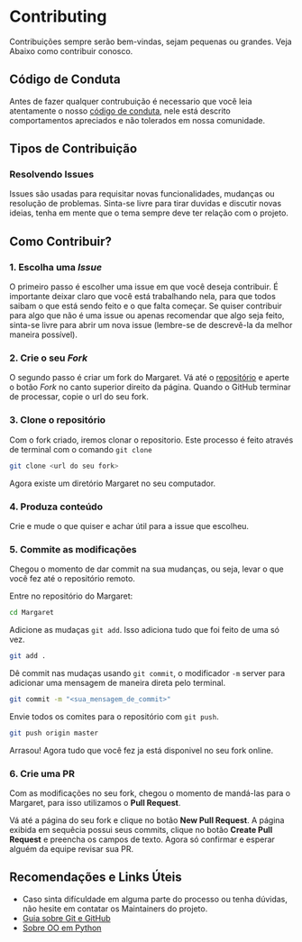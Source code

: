 # Contributing

Contribuições sempre serão bem-vindas, sejam pequenas ou grandes. Veja Abaixo como contribuir conosco.


## Código de Conduta

Antes de fazer qualquer contrubuição é necessario que você leia atentamente o nosso [código de conduta](./CODE_OF_CONDUCT.md), nele está descrito comportamentos apreciados e não tolerados em nossa comunidade.


## Tipos de Contribuição

### Resolvendo Issues

Issues são usadas para requisitar novas funcionalidades, mudanças ou resolução de problemas. Sinta-se livre para tirar duvidas e discutir novas ideias, tenha em mente que o tema sempre deve ter relação com o projeto.

## Como Contribuir?

### 1. Escolha uma *Issue*

O primeiro passo é escolher uma issue em que você deseja contribuir. É importante deixar claro que você está trabalhando nela, para que todos saibam o que está sendo feito e o que falta começar. Se quiser contribuir para algo que não é uma issue ou apenas recomendar que algo seja feito, sinta-se livre para abrir um nova issue (lembre-se de descrevê-la da melhor maneira possível).

### 2. Crie o seu *Fork*

O segundo passo é criar um fork do Margaret. Vá até o [repositório](https://github.com/OpenDevUFCG/Margaret) e aperte o botão *Fork* no canto superior direito da página. Quando o GitHub terminar de processar, copie o url do seu fork.

### 3. Clone o repositório

Com o fork criado, iremos clonar o repositorio. Este processo é feito através de terminal com o comando `git clone`

```sh
git clone <url do seu fork>
```
Agora existe um diretório Margaret no seu computador.

### 4. Produza conteúdo

Crie e mude o que quiser e achar útil para a issue que escolheu. 

### 5. Commite as modificações

Chegou o momento de dar commit na sua mudanças, ou seja, levar o que você fez até o repositório remoto.

Entre no repositório do Margaret:

```sh
cd Margaret
```
Adicione as mudaças `git add`. Isso adiciona tudo que foi feito de uma só vez.

```sh
git add . 
```

Dê commit nas mudaças usando `git commit`, o modificador `-m` server para adicionar uma mensagem de maneira direta pelo terminal.

```sh
git commit -m "<sua_mensagem_de_commit>"
```

Envie todos os comites para o repositório com `git push`.
```sh
git push origin master
```
Arrasou! Agora tudo que você fez ja está disponivel no seu fork online.

### 6. Crie uma PR

Com as modificações no seu fork, chegou o momento de mandá-las para o Margaret, para isso utilizamos o **Pull Request**.

Vá até a página do seu fork e clique no botão **New Pull Request**. A página exibida em sequêcia possui seus commits, clique no botão **Create Pull Request** e preencha os campos de texto. Agora só confirmar e esperar alguém da equipe revisar sua PR.


## Recomendações e Links Úteis

- Caso sinta difículdade em alguma parte do processo ou tenha dúvidas, não hesite em contatar os Maintainers do projeto.
- [Guia sobre Git e GitHub](https://tableless.com.br/tudo-que-voce-queria-saber-sobre-git-e-github-mas-tinha-vergonha-de-perguntar/)
- [Sobre OO em Python](https://tableless.com.br/tudo-que-voce-queria-saber-sobre-git-e-github-mas-tinha-vergonha-de-perguntar/)
